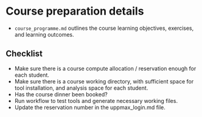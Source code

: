 # Course preparation details

* `course_programme.md` outlines the course learning objectives, exercises, and learning outcomes. 

## Checklist

* Make sure there is a course compute allocation / reservation enough for each student.
* Make sure there is a course working directory, with sufficient space for tool installation, and
analysis space for each student. 
* Has the course dinner been booked?
* Run workflow to test tools and generate necessary working files.
* Update the reservation number in the uppmax_login.md file.

